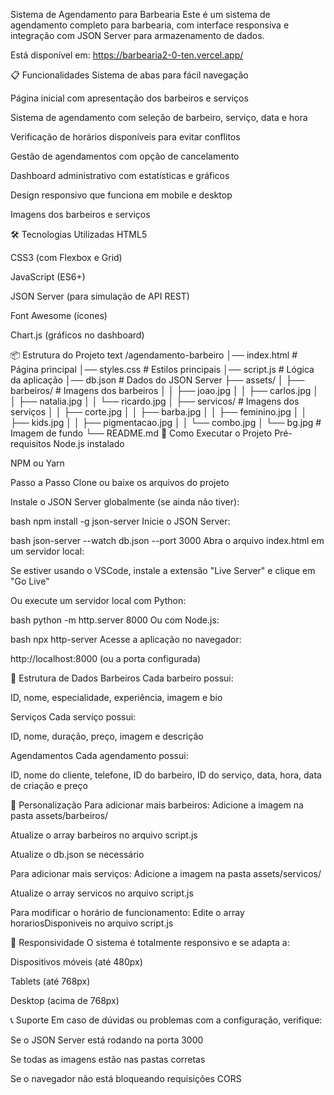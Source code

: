 Sistema de Agendamento para Barbearia
Este é um sistema de agendamento completo para barbearia, com interface responsiva e integração com JSON Server para armazenamento de dados.

Está disponível em: https://barbearia2-0-ten.vercel.app/

📋 Funcionalidades
Sistema de abas para fácil navegação

Página inicial com apresentação dos barbeiros e serviços

Sistema de agendamento com seleção de barbeiro, serviço, data e hora

Verificação de horários disponíveis para evitar conflitos

Gestão de agendamentos com opção de cancelamento

Dashboard administrativo com estatísticas e gráficos

Design responsivo que funciona em mobile e desktop

Imagens dos barbeiros e serviços

🛠️ Tecnologias Utilizadas
HTML5

CSS3 (com Flexbox e Grid)

JavaScript (ES6+)

JSON Server (para simulação de API REST)

Font Awesome (ícones)

Chart.js (gráficos no dashboard)

📦 Estrutura do Projeto
text
/agendamento-barbeiro
│── index.html              # Página principal
│── styles.css              # Estilos principais
│── script.js               # Lógica da aplicação
│── db.json                 # Dados do JSON Server
├── assets/
│   ├── barbeiros/          # Imagens dos barbeiros
│   │   ├── joao.jpg
│   │   ├── carlos.jpg
│   │   ├── natalia.jpg
│   │   └── ricardo.jpg
│   ├── servicos/           # Imagens dos serviços
│   │   ├── corte.jpg
│   │   ├── barba.jpg
│   │   ├── feminino.jpg
│   │   ├── kids.jpg
│   │   ├── pigmentacao.jpg
│   │   └── combo.jpg
│   └── bg.jpg              # Imagem de fundo
└── README.md
🚀 Como Executar o Projeto
Pré-requisitos
Node.js instalado

NPM ou Yarn

Passo a Passo
Clone ou baixe os arquivos do projeto

Instale o JSON Server globalmente (se ainda não tiver):

bash
npm install -g json-server
Inicie o JSON Server:

bash
json-server --watch db.json --port 3000
Abra o arquivo index.html em um servidor local:

Se estiver usando o VSCode, instale a extensão "Live Server" e clique em "Go Live"

Ou execute um servidor local com Python:

bash
python -m http.server 8000
Ou com Node.js:

bash
npx http-server
Acesse a aplicação no navegador:

http://localhost:8000 (ou a porta configurada)

📁 Estrutura de Dados
Barbeiros
Cada barbeiro possui:

ID, nome, especialidade, experiência, imagem e bio

Serviços
Cada serviço possui:

ID, nome, duração, preço, imagem e descrição

Agendamentos
Cada agendamento possui:

ID, nome do cliente, telefone, ID do barbeiro, ID do serviço, data, hora, data de criação e preço

🎨 Personalização
Para adicionar mais barbeiros:
Adicione a imagem na pasta assets/barbeiros/

Atualize o array barbeiros no arquivo script.js

Atualize o db.json se necessário

Para adicionar mais serviços:
Adicione a imagem na pasta assets/servicos/

Atualize o array servicos no arquivo script.js

Para modificar o horário de funcionamento:
Edite o array horariosDisponiveis no arquivo script.js

📱 Responsividade
O sistema é totalmente responsivo e se adapta a:

Dispositivos móveis (até 480px)

Tablets (até 768px)

Desktop (acima de 768px)

📞 Suporte
Em caso de dúvidas ou problemas com a configuração, verifique:

Se o JSON Server está rodando na porta 3000

Se todas as imagens estão nas pastas corretas

Se o navegador não está bloqueando requisições CORS
